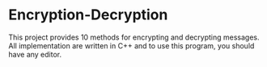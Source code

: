 # Encryption-Decryption

This project provides 10 methods for encrypting and decrypting messages.
All implementation are written in C++ and to use this program, you should have any editor.
